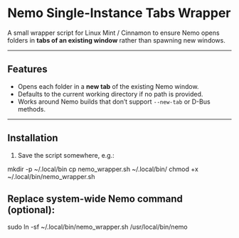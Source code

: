 # Nemo Single-Instance Tabs Wrapper

A small wrapper script for Linux Mint / Cinnamon to ensure Nemo opens folders
in **tabs of an existing window** rather than spawning new windows.

---

## Features

- Opens each folder in a **new tab** of the existing Nemo window.
- Defaults to the current working directory if no path is provided.
- Works around Nemo builds that don’t support `--new-tab` or D-Bus methods.

---

## Installation

1. Save the script somewhere, e.g.:

mkdir -p ~/.local/bin
cp nemo_wrapper.sh ~/.local/bin/
chmod +x ~/.local/bin/nemo_wrapper.sh

##  Replace system-wide Nemo command (optional):

sudo ln -sf ~/.local/bin/nemo_wrapper.sh /usr/local/bin/nemo
